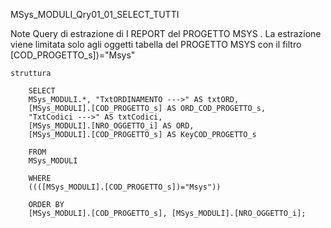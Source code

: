 MSys_MODULI_Qry01_01_SELECT_TUTTI


 Note
        Query di estrazione di I REPORT del PROGETTO MSYS .  La estrazione viene limitata
        solo agli oggetti tabella del PROGETTO MSYS con il filtro [COD_PROGETTO_s])="Msys"

    struttura   
     
        SELECT 
        MSys_MODULI.*, "TxtORDINAMENTO --->" AS txtORD, 
        [MSys_MODULI].[COD_PROGETTO_s] AS ORD_COD_PROGETTO_s, 
        "TxtCodici --->" AS txtCodici, 
        [MSys_MODULI].[NRO_OGGETTO_i] AS ORD, 
        [MSys_MODULI].[COD_PROGETTO_s] AS KeyCOD_PROGETTO_s
        
        FROM 
        MSys_MODULI
        
        WHERE 
        ((([MSys_MODULI].[COD_PROGETTO_s])="Msys"))
        
        ORDER BY 
        [MSys_MODULI].[COD_PROGETTO_s], [MSys_MODULI].[NRO_OGGETTO_i];
